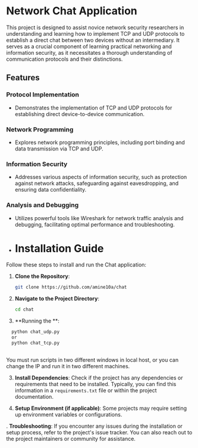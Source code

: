 # Network Chat Application

This project is designed to assist novice network security researchers in understanding and learning how to implement TCP and UDP protocols to establish a direct chat between two devices without an intermediary. It serves as a crucial component of learning practical networking and information security, as it necessitates a thorough understanding of communication protocols and their distinctions.

## Features

### Protocol Implementation
- Demonstrates the implementation of TCP and UDP protocols for establishing direct device-to-device communication.

### Network Programming
- Explores network programming principles, including port binding and data transmission via TCP and UDP.

### Information Security
- Addresses various aspects of information security, such as protection against network attacks, safeguarding against eavesdropping, and ensuring data confidentiality.

### Analysis and Debugging
- Utilizes powerful tools like Wireshark for network traffic analysis and debugging, facilitating optimal performance and troubleshooting.

- # Installation Guide

Follow these steps to install and run the Chat application:

1. **Clone the Repository**: 
    ```bash
    git clone https://github.com/amine10a/chat
    ```

2. **Navigate to the Project Directory**: 
    ```bash
    cd chat
    ```
2. **Running the **:
  ```bash
    python chat_udp.py
    or
    python chat_tcp.py
    
  ```
You must run scripts in two different windows in local host, or you can change the IP and run it in two different machines.
  
  
  
  
3. **Install Dependencies**: 
    Check if the project has any dependencies or requirements that need to be installed. Typically, you can find this information in a `requirements.txt` file or within the project documentation.

4. **Setup Environment (if applicable)**: 
    Some projects may require setting up environment variables or configurations.

. **Troubleshooting**: 
    If you encounter any issues during the installation or setup process, refer to the project's issue tracker. You can also reach out to the project maintainers or community for assistance.

